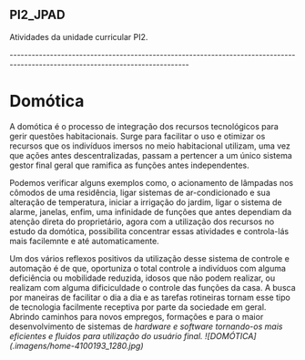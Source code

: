 ## PI2_JPAD

Atividades da unidade curricular PI2.
<p>-------------------------------------------------------------------------------------------------------------------------------
  
  # Domótica

  A domótica é o processo de integração dos recursos tecnológicos para gerir questões habitacionais. Surge para facilitar o uso e otimizar os recursos que os indivíduos imersos no meio habitacional utilizam, uma vez que ações antes descentralizadas, passam a pertencer a um único sistema gestor final geral que ramifica as funções antes independentes.
  <p>Podemos verificar alguns exemplos como, o acionamento de lâmpadas nos cômodos de uma residência, ligar sistemas de ar-condicionado e sua alteração de temperatura, iniciar a irrigação do jardim, ligar o sistema de alarme, janelas, enfim, uma infinidade de funções que antes dependiam da atenção direta do proprietário, agora com a utilização dos recursos no estudo da domótica, possibilita concentrar essas atividades e controla-lás mais facilemnte e até automaticamente.
  <p>Um dos vários reflexos positivos da utilização desse sistema de controle e automação é de que, oportuniza o total controle a indivíduos com alguma deficiência ou mobilidade reduzida, idosos que não podem realizar, ou realizam com alguma dificiculdade o controle das funções da casa. A busca por maneiras de facilitar o dia a dia e as tarefas rotineiras tornam esse tipo de tecnologia facilmente receptiva por parte da sociedade em geral. Abrindo caminhos para novos empregos, formações e para o maior desenvolvimento de sistemas de <i>hardware<i> e <i>software<i> tornando-os mais eficientes e fluidos para utilização do usuário final.
![DOMÓTICA](.imagens/home-4100193_1280.jpg)

